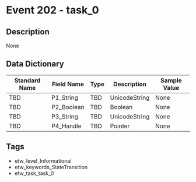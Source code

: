 # Event 202 - task_0

## Description
None

## Data Dictionary
|Standard Name|Field Name|Type|Description|Sample Value|
|---|---|---|---|---|
|TBD|P1_String|TBD|UnicodeString|None|None|
|TBD|P2_Boolean|TBD|Boolean|None|None|
|TBD|P3_String|TBD|UnicodeString|None|None|
|TBD|P4_Handle|TBD|Pointer|None|None|

## Tags
* etw_level_Informational
* etw_keywords_StateTransition
* etw_task_task_0